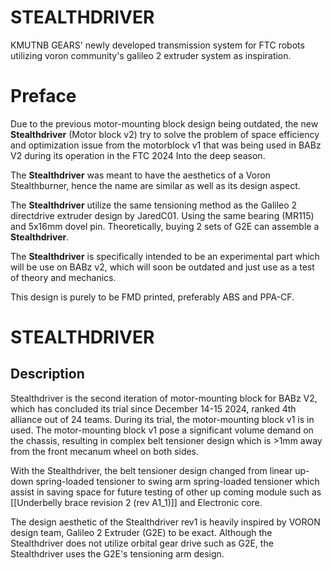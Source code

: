 # STEALTHDRIVER
KMUTNB GEARS' newly developed transmission system for FTC robots utilizing voron community's galileo 2 extruder system as inspiration.

# Preface
Due to the previous motor-mounting block design being outdated, the new **Stealthdriver** (Motor block v2) try to solve the problem of space efficiency and optimization issue from the motorblock v1 that was being used in BABz V2 during its operation in the FTC 2024 Into the deep season.

The **Stealthdriver** was meant to have the aesthetics of a Voron Stealthburner, hence the name are similar as well as its design aspect.

The **Stealthdriver** utilize the same tensioning method as the Galileo 2 directdrive extruder design by JaredC01. Using the same bearing (MR115) and 5x16mm dovel pin. Theoretically, buying 2 sets of G2E can assemble a **Stealthdriver**.

The **Stealthdriver** is specifically intended to be an experimental part which will be use on BABz v2, which will soon be outdated and just use as a test of theory and mechanics.

This design is purely to be FMD printed, preferably ABS and PPA-CF.


# STEALTHDRIVER
## Description
Stealthdriver is the second iteration of motor-mounting block for BABz V2, which has concluded its trial since December 14-15 2024, ranked 4th alliance out of 24 teams. During its trial, the motor-mounting block v1 is in used. The motor-mounting block v1 pose a significant volume demand on the chassis, resulting in complex belt tensioner design which is >1mm away from the front mecanum wheel on both sides.

With the Stealthdriver, the belt tensioner design changed from linear up-down spring-loaded tensioner to swing arm spring-loaded tensioner which assist in saving space for future testing of other up coming module such as [[Underbelly brace revision 2 (rev A1_1)]] and Electronic core.

The design aesthetic of the Stealthdriver rev1 is heavily inspired by VORON design team, Galileo 2 Extruder (G2E) to be exact. Although the Stealthdriver does not utilize orbital gear drive such as G2E, the Stealthdriver uses the G2E's tensioning arm design.
